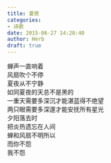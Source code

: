 ```yaml
---  
title: 夏夜  
categories:  
- 诗歌  
date: 2015-06-27 14:28:40  
author: Herb  
draft: true
---  
```

蝉声一直响着  
风扇吹个不停  
夏夜从不宁静  
如同夏夜的天总不是黑的  
一重天需要多深沉才能湛蓝得不绝望  
两只眼需要多深邃才能安抚所有星光  
夕阳落去时  
把炎热遗忘在人间  
蝉和风扇不明所以  
而你不怨  
我不怨